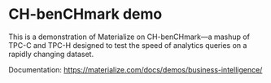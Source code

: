 # CH-benCHmark demo

This is a demonstration of Materialize on CH-benCHmark—a mashup of TPC-C and
TPC-H designed to test the speed of analytics queries on a rapidly changing
dataset.

Documentation: <https://materialize.com/docs/demos/business-intelligence/>